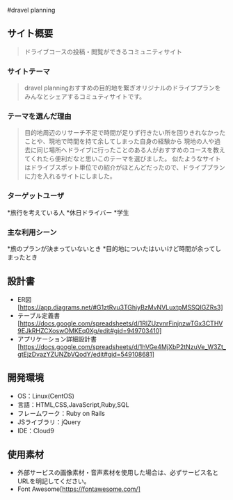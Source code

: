 #dravel planning

## サイト概要
>ドライブコースの投稿・閲覧ができるコミュニティサイト
### サイトテーマ
 >dravel planningおすすめの目的地を繋ぎオリジナルのドライブプランをみんなとシェアするコミュティサイトです。

### テーマを選んだ理由
>目的地周辺のリサーチ不足で時間が足りず行きたい所を回りきれなかったことや、現地で時間を持て余してしまった自身の経験から
>現地の人や過去に同じ場所へドライブに行ったことのある人がおすすめのコースを教えてくれたら便利だなと思いこのテーマを選びました。
>似たようなサイトはドライブスポット単位での紹介がほとんどだったので、ドライブプランに力を入れるサイトにしました。

### ターゲットユーザ
*旅行を考えている人
*休日ドライバー
*学生

### 主な利用シーン
*旅のプランが決まっていないとき
*目的地についたはいいけど時間が余ってしまったとき

## 設計書
- ER図[https://app.diagrams.net/#G1ztRvu3TGhiyBzMvNVLuxtpMSSQIGZRs3]
- テーブル定義書[https://docs.google.com/spreadsheets/d/1RlZUzvnrFinjnzwTGx3CTHV9EJkRHZCXoswOMKEq0Xg/edit#gid=949703410]
- アプリケーション詳細設計書[https://docs.google.com/spreadsheets/d/1hVGe4MjXbP2tNzuVe_W3Zt_gtEjzDvazYZUNZbVQodY/edit#gid=549108681]

## 開発環境
- OS：Linux(CentOS)
- 言語：HTML,CSS,JavaScript,Ruby,SQL
- フレームワーク：Ruby on Rails
- JSライブラリ：jQuery
- IDE：Cloud9

## 使用素材
- 外部サービスの画像素材・音声素材を使用した場合は、必ずサービス名とURLを明記してください。
- Font Awesome[https://fontawesome.com/]
